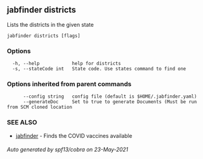 ## jabfinder districts

Lists the districts in the given state

```
jabfinder districts [flags]
```

### Options

```
  -h, --help            help for districts
  -s, --stateCode int   State code. Use states command to find one
```

### Options inherited from parent commands

```
      --config string   config file (default is $HOME/.jabfinder.yaml)
      --generateDoc     Set to true to generate Documents (Must be run from SCM cloned location
```

### SEE ALSO

* [jabfinder](jabfinder.md)	 - Finds the COVID vaccines available

###### Auto generated by spf13/cobra on 23-May-2021
